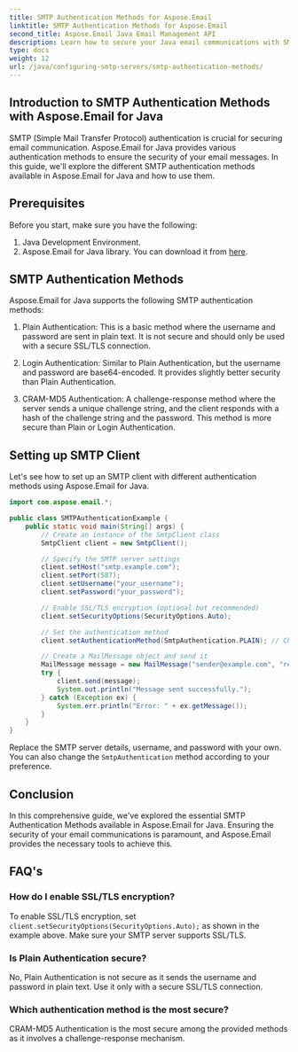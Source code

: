 ```yaml
---
title: SMTP Authentication Methods for Aspose.Email
linktitle: SMTP Authentication Methods for Aspose.Email
second_title: Aspose.Email Java Email Management API
description: Learn how to secure your Java email communications with SMTP Authentication Methods in Aspose.Email for Java. Step-by-step guide with source code.
type: docs
weight: 12
url: /java/configuring-smtp-servers/smtp-authentication-methods/
---
```


## Introduction to SMTP Authentication Methods with Aspose.Email for Java

SMTP (Simple Mail Transfer Protocol) authentication is crucial for securing email communication. Aspose.Email for Java provides various authentication methods to ensure the security of your email messages. In this guide, we'll explore the different SMTP authentication methods available in Aspose.Email for Java and how to use them.

## Prerequisites

Before you start, make sure you have the following:

1. Java Development Environment.
2. Aspose.Email for Java library. You can download it from [here](https://releases.aspose.com/email/java/).

## SMTP Authentication Methods

Aspose.Email for Java supports the following SMTP authentication methods:

1. Plain Authentication: This is a basic method where the username and password are sent in plain text. It is not secure and should only be used with a secure SSL/TLS connection.

2. Login Authentication: Similar to Plain Authentication, but the username and password are base64-encoded. It provides slightly better security than Plain Authentication.

3. CRAM-MD5 Authentication: A challenge-response method where the server sends a unique challenge string, and the client responds with a hash of the challenge string and the password. This method is more secure than Plain or Login Authentication.

## Setting up SMTP Client

Let's see how to set up an SMTP client with different authentication methods using Aspose.Email for Java.

```java
import com.aspose.email.*;

public class SMTPAuthenticationExample {
    public static void main(String[] args) {
        // Create an instance of the SmtpClient class
        SmtpClient client = new SmtpClient();

        // Specify the SMTP server settings
        client.setHost("smtp.example.com");
        client.setPort(587);
        client.setUsername("your_username");
        client.setPassword("your_password");

        // Enable SSL/TLS encryption (optional but recommended)
        client.setSecurityOptions(SecurityOptions.Auto);

        // Set the authentication method
        client.setAuthenticationMethod(SmtpAuthentication.PLAIN); // Change to the desired method

        // Create a MailMessage object and send it
        MailMessage message = new MailMessage("sender@example.com", "recipient@example.com", "Subject", "Body");
        try {
            client.send(message);
            System.out.println("Message sent successfully.");
        } catch (Exception ex) {
            System.err.println("Error: " + ex.getMessage());
        }
    }
}
```

Replace the SMTP server details, username, and password with your own. You can also change the `SmtpAuthentication` method according to your preference.

## Conclusion

In this comprehensive guide, we've explored the essential SMTP Authentication Methods available in Aspose.Email for Java. Ensuring the security of your email communications is paramount, and Aspose.Email provides the necessary tools to achieve this.

## FAQ's

### How do I enable SSL/TLS encryption?

To enable SSL/TLS encryption, set `client.setSecurityOptions(SecurityOptions.Auto);` as shown in the example above. Make sure your SMTP server supports SSL/TLS.

### Is Plain Authentication secure?

No, Plain Authentication is not secure as it sends the username and password in plain text. Use it only with a secure SSL/TLS connection.

### Which authentication method is the most secure?

CRAM-MD5 Authentication is the most secure among the provided methods as it involves a challenge-response mechanism.
